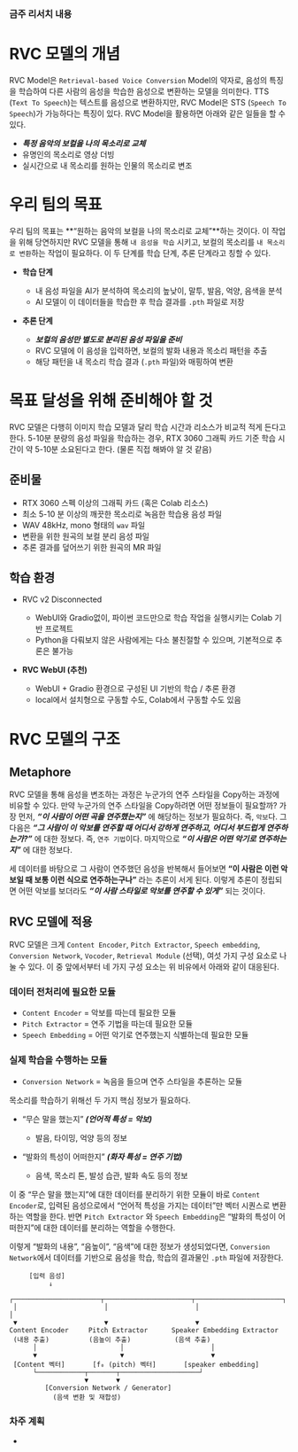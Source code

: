### 금주 리서치 내용

# RVC 모델의 개념

RVC Model은 `Retrieval-based Voice Conversion` Model의 약자로, 음성의 특징을 학습하여 다른 사람의 음성을 학습한 음성으로 변환하는 모델을 의미한다. TTS (`Text To Speech`)는 텍스트를 음성으로 변환하지만, RVC Model은 STS (`Speech To Speech`)가 가능하다는 특징이 있다. RVC Model을 활용하면 아래와 같은 일들을 할 수 있다.

- ***특정 음악의 보컬을 나의 목소리로 교체***
- 유명인의 목소리로 영상 더빙
- 실시간으로 내 목소리를 원하는 인물의 목소리로 변조

# 우리 팀의 목표

우리 팀의 목표는 **“원하는 음악의 보컬을 나의 목소리로 교체”**하는 것이다. 이 작업을 위해 당연하지만 RVC 모델을 통해 `내 음성을 학습` 시키고, 보컬의 목소리를 `내 목소리로 변환`하는 작업이 필요하다. 이 두 단계를 학습 단계, 추론 단계라고 칭할 수 있다.

- **학습 단계**
    - 내 음성 파일을 AI가 분석하여 목소리의 높낮이, 말투, 발음, 억양, 음색을 분석
    - AI 모델이 이 데이터들을 학습한 후 학습 결과를 `.pth` 파일로 저장

- **추론 단계**
    - ***보컬의 음성만 별도로 분리된 음성 파일을 준비***
    - RVC 모델에 이 음성을 입력하면, 보컬의 발화 내용과 목소리 패턴을 추출
    - 해당 패턴을 내 목소리 학습 결과 (`.pth` 파일)와 매핑하여 변환

# 목표 달성을 위해 준비해야 할 것

RVC 모델은 다행히 이미지 학습 모델과 달리 학습 시간과 리소스가 비교적 적게 든다고 한다. 5-10분 분량의 음성 파일을 학습하는 경우, RTX 3060 그래픽 카드 기준 학습 시간이 약 5-10분 소요된다고 한다. (물론 직접 해봐야 알 것 같음)

## 준비물

- RTX 3060 스펙 이상의 그래픽 카드 (혹은 Colab 리소스)
- 최소 5-10 분 이상의 깨끗한 목소리로 녹음한 학습용 음성 파일
- WAV 48kHz, mono 형태의 `wav` 파일
- 변환을 위한 원곡의 보컬 분리 음성 파일
- 추론 결과를 덮어쓰기 위한 원곡의 MR 파일

## 학습 환경

- RVC v2 Disconnected
    - WebUI와 Gradio없이, 파이썬 코드만으로 학습 작업을 실행시키는 Colab 기반 프로젝트
    - Python을 다뤄보지 않은 사람에게는 다소 불친절할 수 있으며, 기본적으로 추론은 불가능

- **RVC WebUI (추천)**
    - WebUI + Gradio 환경으로 구성된 UI 기반의 학습 / 추론 환경
    - local에서 설치형으로 구동할 수도, Colab에서 구동할 수도 있음

# RVC 모델의 구조

## Metaphore

RVC 모델을 통해 음성을 변조하는 과정은 누군가의 연주 스타일을 Copy하는 과정에 비유할 수 있다. 만약 누군가의 연주 스타일을 Copy하려면 어떤 정보들이 필요할까? 가장 먼저, ***“이 사람이 어떤 곡을 연주했는지”*** 에 해당하는 정보가 필요하다. 즉, `악보`다. 그 다음은 ***“그 사람이 이 악보를 연주할 때 어디서 강하게 연주하고, 어디서 부드럽게 연주하는가?”*** 에 대한 정보다. 즉, `연주 기법`이다. 마지막으로 ***“이 사람은 어떤 악기로 연주하는지”*** 에 대한 정보다.

세 데이터를 바탕으로 그 사람이 연주했던 음성을 반복해서 들어보면 **“이 사람은 이런 악보일 때 보통 이런 식으로 연주하는구나”** 라는 추론이 서게 된다. 이렇게 추론이 정립되면 어떤 악보를 보더라도 ***“이 사람 스타일로 악보를 연주할 수 있게”*** 되는 것이다.

## RVC 모델에 적용

RVC 모델은 크게 `Content Encoder`, `Pitch Extractor`, `Speech embedding`, `Conversion Network`, `Vocoder`, `Retrieval Module` (선택), 여섯 가지 구성 요소로 나눌 수 있다. 이 중 앞에서부터 네 가지 구성 요소는 위 비유에서 아래와 같이 대응된다.

### 데이터 전처리에 필요한 모듈

- `Content Encoder` = 악보를 따는데 필요한 모듈
- `Pitch Extractor` = 연주 기법을 따는데 필요한 모듈
- `Speech Embedding` = 어떤 악기로 연주했는지 식별하는데 필요한 모듈

### 실제 학습을 수행하는 모듈

- `Conversion Network` = 녹음을 들으며 연주 스타일을 추론하는 모듈

목소리를 학습하기 위해선 두 가지 핵심 정보가 필요하다.

- “무슨 말을 했는지” ***(언어적 특성 = 악보)***
    - 발음, 타이밍, 억양 등의 정보

- “발화의 특성이 어떠한지” ***(화자 특성 = 연주 기법)***
    - 음색, 목소리 톤, 발성 습관, 발화 속도 등의 정보

이 중 “무슨 말을 했는지”에 대한 데이터를 분리하기 위한 모듈이 바로 `Content Encoder`로, 입력된 음성으로에서 “언어적 특성을 가지는 데이터”만 벡터 시퀀스로 변환하는 역할을 한다. 반면 `Pitch Extractor` 와 `Speech Embedding`은 “발화의 특성이 어떠한지”에 대한 데이터를 분리하는 역할을 수행한다.

이렇게 “발화의 내용”, “음높이”, “음색”에 대한 정보가 생성되었다면, `Conversion Network`에서 데이터를 기반으로 음성을 학습, 학습의 결과물인 `.pth` 파일에 저장한다.

```
     [입력 음성]
          ↓
 ┌──────────────────────┬──────────────────────┬──────────────────────┐
 │                      │                      │                      │
 ▼                      ▼                      ▼                      
Content Encoder     Pitch Extractor      Speaker Embedding Extractor
 (내용 추출)          (음높이 추출)           (음색 추출)
      │                     │                      │
      ▼                     ▼                      ▼
 [Content 벡터]       [f₀ (pitch) 벡터]       [speaker embedding]
      └────────────┬───────┬────────────────────┘
                   ▼       ▼
         [Conversion Network / Generator]
           (음색 변환 및 재합성)
```

### 차주 계획

-
